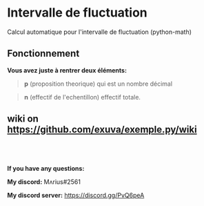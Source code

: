 # Intervalle de fluctuation
Calcul automatique pour l'intervalle de fluctuation (python-math)


## Fonctionnement

**Vous avez juste à rentrer deux éléments:**

>**p** (proposition theorique) qui est un nombre décimal
  
>**n** (effectif de l'echentillon) effectif totale.

## wiki on https://github.com/exuva/exemple.py/wiki

<br/><br/><br/>
**If you have any questions:**
  
**My discord:** Mʌrius#2561
  
**My discord server:** https://discord.gg/PvQ6peA
  

